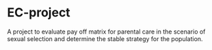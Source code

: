 # EC-project
A project to evaluate pay off matrix for parental care in the scenario of sexual selection and determine the stable strategy for the population.
